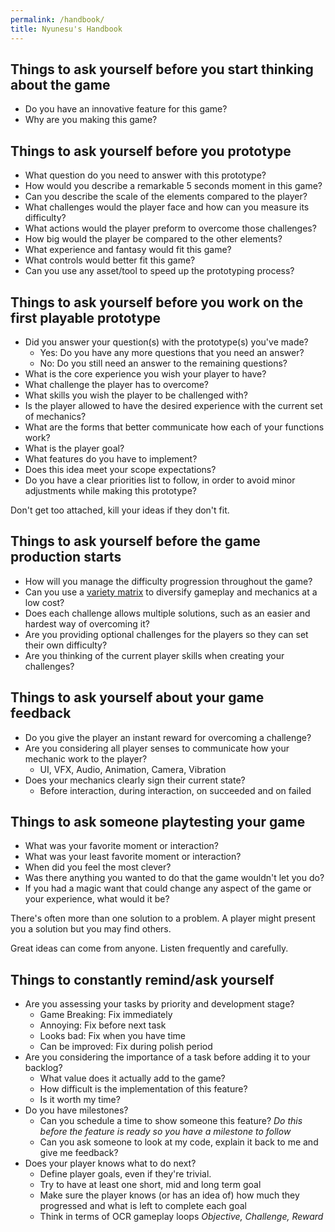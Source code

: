 ```yaml
---
permalink: /handbook/
title: Nyunesu's Handbook
---
```

## Things to ask yourself before you start thinking about the game

- Do you have an innovative feature for this game?
- Why are you making this game?



## Things to ask yourself before you prototype

- What question do you need to answer with this prototype?
- How would you describe a remarkable 5 seconds moment in this game?
- Can you describe the scale of the elements compared to the player?
- What challenges would the player face and how can you measure its difficulty?
- What actions would the player preform to overcome those challenges?
- How big would the player be compared to the other elements?
- What experience and fantasy would fit this game?
- What controls would better fit this game?
- Can you use any asset/tool to speed up the prototyping process?



## Things to ask yourself before you work on the first playable prototype

- Did you answer your question(s) with the prototype(s) you've made?
  - Yes: Do you have any more questions that you need an answer?
  - No: Do you still need an answer to the remaining questions?
- What is the core experience you wish your player to have?
- What challenge the player has to overcome?
- What skills you wish the player to be challenged with?
- Is the player allowed to have the desired experience with the current set of mechanics?
- What are the forms that better communicate how each of your functions work?
- What is the player goal?
- What features do you have to implement?
- Does this idea meet your scope expectations?
- Do you have a clear priorities list to follow, in order to avoid minor adjustments while making this prototype?



Don't get too attached, kill your ideas if they don't fit.



## Things to ask yourself before the game production starts

- How will you manage the difficulty progression throughout the game?
- Can you use a [variety matrix](https://www.gamasutra.com/view/feature/167214/rational_design_the_core_of_.php?page=7) to diversify gameplay and mechanics at a low cost?
- Does each challenge allows multiple solutions, such as an easier and hardest way of overcoming it?
- Are you providing optional challenges for the players so they can set their own difficulty?
- Are you thinking of the current player skills when creating your challenges?



## Things to ask yourself about your game feedback

- Do you give the player an instant reward for overcoming a challenge?
- Are you considering all player senses to communicate how your mechanic work to the player?
  - UI, VFX, Audio, Animation, Camera, Vibration
- Does your mechanics clearly sign their current state?
  - Before interaction, during interaction, on succeeded and on failed



## Things to ask someone playtesting your game

- What was your favorite moment or interaction?
- What was your least favorite moment or interaction?
- When did you feel the most clever?
- Was there anything you wanted to do that the game wouldn't let you do?
- If you had a magic want that could change any aspect of the game or your experience, what would it be?

There's often more than one solution to a problem. A player might present you a solution but you may find others.

Great ideas can come from anyone. Listen frequently and carefully.



## Things to constantly remind/ask yourself

- Are you assessing your tasks by priority and development stage?
  - Game Breaking: Fix immediately
  - Annoying: Fix before next task
  - Looks bad: Fix when you have time
  - Can be improved: Fix during polish period
- Are you considering the importance of a task before adding it to your backlog?
  - What value does it actually add to the game?
  - How difficult is the implementation of this feature?
  - Is it worth my time?
- Do you have milestones?
  - Can you schedule a time to show someone this feature?
    *Do this before the feature is ready so you have a milestone to follow*
  - Can you ask someone to look at my code, explain it back to me and give me feedback?
- Does your player knows what to do next?
  - Define player goals, even if they're trivial.
  - Try to have at least one short, mid and long term goal
  - Make sure the player knows (or has an idea of) how much they progressed and what is left to complete each goal
  - Think in terms of OCR gameplay loops
    *Objective, Challenge, Reward*
